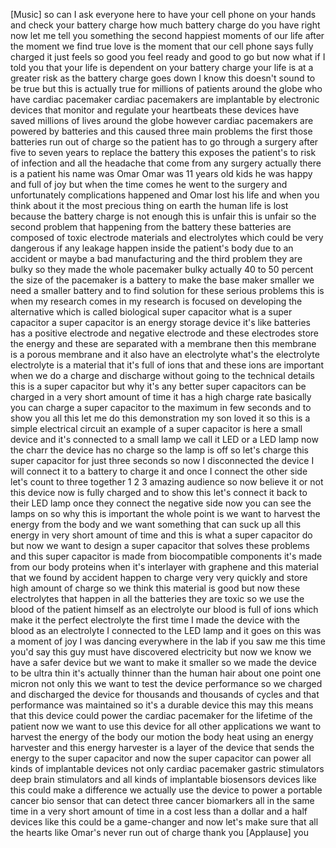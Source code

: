 
[Music]
so can I ask everyone here to have your
cell phone on your hands and check your
battery charge how much battery charge
do you have right now let me tell you
something the second happiest moments of
our life after the moment we find true
love is the moment that our cell phone
says fully charged it just feels so good
you feel ready and good to go but now
what if I told you that your life is
dependent on your battery charge your
life is at a greater risk as the battery
charge goes down I know this doesn&#39;t
sound to be true but this is actually
true for millions of patients around the
globe who have cardiac pacemaker cardiac
pacemakers are implantable by electronic
devices that monitor and regulate your
heartbeats these devices have saved
millions of lives around the globe
however cardiac pacemakers are powered
by batteries and this caused three main
problems the first those batteries run
out of charge
so the patient has to go through a
surgery after five to seven years to
replace the battery this exposes the
patient&#39;s to risk of infection and all
the headache that come from any surgery
actually there is a patient
his name was Omar Omar was 11 years old
kids he was happy and full of joy but
when the time comes he went to the
surgery and unfortunately complications
happened
and Omar lost his life and when you
think about it the most precious thing
on earth the human life is lost because
the battery charge is not enough this is
unfair this is unfair so the second
problem that
happening from the battery these
batteries are composed of toxic
electrode materials and electrolytes
which could be very dangerous if any
leakage happen inside the patient&#39;s body
due to an accident or maybe a bad
manufacturing and the third problem they
are bulky so they made the whole
pacemaker bulky actually 40 to 50
percent the size of the pacemaker is a
battery to make the base maker smaller
we need a smaller battery and to find
solution for these serious problems this
is when my research comes in my research
is focused on developing the alternative
which is called biological super
capacitor what is a super capacitor a
super capacitor is an energy storage
device it&#39;s like batteries has a
positive electrode and negative
electrode and these electrodes store the
energy and these are separated with a
membrane then this membrane is a porous
membrane and it also have an electrolyte
what&#39;s the electrolyte electrolyte is a
material that it&#39;s full of ions that and
these ions are important when we do a
charge and discharge without going to
the technical details this is a super
capacitor but why it&#39;s any better super
capacitors can be charged in a very
short amount of time it has a high
charge rate basically you can charge a
super capacitor to the maximum in few
seconds and to show you all this let me
do this demonstration my son loved it so
this is a simple electrical circuit an
example of a super capacitor is here a
small device and it&#39;s connected to a
small lamp we call it LED or a LED lamp
now the charr the device has no charge
so the lamp is off so let&#39;s charge this
super capacitor for just three seconds
so now I disconnected the device I will
connect it to a battery to charge it
and once I connect the other side let&#39;s
count to three together 1 2 3 amazing
audience so now believe it or not this
device now is fully charged and to show
this let&#39;s connect it back to their LED
lamp once they connect the negative side
now you can see the lamps on so why this
is important the whole point is we want
to harvest the energy from the body and
we want something that can suck up all
this energy in very short amount of time
and this is what a super capacitor do
but now we want to design a super
capacitor that solves these problems and
this super capacitor is made from
biocompatible components it&#39;s made from
our body proteins when it&#39;s interlayer
with graphene and this material that we
found by accident happen to charge very
very quickly and store high amount of
charge so we think this material is good
but now these electrolytes that happen
in all the batteries they are toxic so
we use the blood of the patient himself
as an electrolyte our blood is full of
ions which make it the perfect
electrolyte the first time I made the
device with the blood as an electrolyte
I connected to the LED lamp and it goes
on this was a moment of joy I was
dancing everywhere in the lab if you saw
me this time you&#39;d say this guy must
have discovered electricity but now we
know we have a safer device but we want
to make it smaller so we made the device
to be ultra thin it&#39;s actually thinner
than the human hair about one point one
micron not only this we want to test the
device
performance so we charged and discharged
the device for thousands and thousands
of cycles and that performance was
maintained so it&#39;s a durable device this
may this means that this device could
power the cardiac pacemaker for the
lifetime of the patient now we want to
use this device for all other
applications we want to harvest the
energy of the body our motion the body
heat using an energy harvester and this
energy harvester is a layer of the
device that sends the energy to the
super capacitor and now the super
capacitor can power all kinds of
implantable devices not only cardiac
pacemaker gastric stimulators deep brain
stimulators and all kinds of implantable
biosensors devices like this could make
a difference we actually use the device
to power a portable cancer bio sensor
that can detect three cancer biomarkers
all in the same time in a very short
amount of time in a cost less than a
dollar and a half devices like this
could be a game-changer and now let&#39;s
make sure that all the hearts like
Omar&#39;s never run out of charge thank you
[Applause]
you
